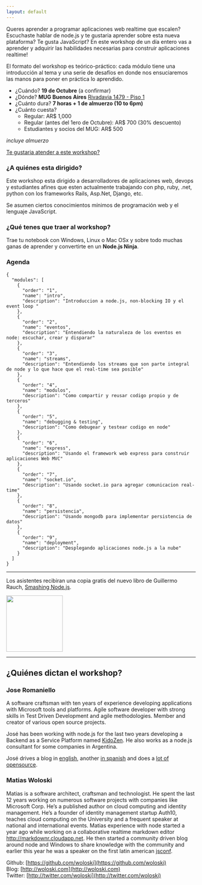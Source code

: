 ```yaml
--- 
layout: default
---
```


Queres aprender a programar aplicaciones web realtime que escalen? Escuchaste hablar de node.js y te gustaria aprender sobre esta nueva plataforma? Te gusta JavaScript? En este workshop de un día entero vas a aprender y adquirir las habilidades necesarias para construir aplicaciones realtime!


El formato del workshop es teórico-práctico: cada módulo tiene una introducción al tema y una serie de desafíos en donde nos ensuciaremos las manos para poner en práctica lo aprendido.

* ¿Cuándo? **19 de Octubre** (a confirmar)
* ¿Dónde? **MUG Buenos Aires** [Rivadavia 1479 - Piso 1](https://maps.google.com/?ll=-34.60891,-58.387444&spn=0.002245,0.00327&t=h&z=19)
* ¿Cuánto dura? **7 horas + 1 de almuerzo (10 to 6pm)**
* ¿Cuánto cuesta?
    +  Regular: AR$ 1,000
    +  Regular (antes del 1ero de Octubre): AR$ 700 (30% descuento)
    +  Estudiantes y socios del MUG: AR$ 500

_incluye almuerzo_

<script type="text/javascript" charset="utf-8" src="http://static.polldaddy.com/p/6532206.js">
</script>

<noscript>
  <a href="http://polldaddy.com/poll/6532206/">Te gustaria atender a este workshop?</a>
</noscript>

<br />

### ¿A quiénes esta dirigido?

Este workshop esta dirigido a desarrolladores de aplicaciones web, devops y estudiantes afines que esten actualmente trabajando con php, ruby, .net, python con los frameworks Rails, Asp.Net, Django, etc.

Se asumen ciertos conocimientos mínimos de programación web y el lenguaje JavaScript.

### ¿Qué tenes que traer al workshop?

Trae tu notebook con Windows, Linux o Mac OSx y sobre todo muchas ganas de aprender y convertirte en un **Node.js Ninja**.

### Agenda


    {
      "modules": [
        {
          "order": "1",
          "name": "intro",
          "description": "Introduccion a node.js, non-blocking IO y el event loop "
        },
        {
          "order": "2",
          "name": "eventos",
          "description": "Entendiendo la naturaleza de los eventos en node: escuchar, crear y disparar"
        },
        {
          "order": "3",
          "name": "streams",
          "description": "Entendiendo los streams que son parte integral de node y lo que hace que el real-time sea posible"
        },
        {
          "order": "4",
          "name": "modulos",
          "description": "Como compartir y reusar codigo propio y de terceros"
        },
        {
          "order": "5",
          "name": "debugging & testing",
          "description": "Como debugear y testear codigo en node"
        },
        {
          "order": "6",
          "name": "express",
          "description": "Usando el framework web express para construir aplicaciones Web MVC"
        },
        {
          "order": "7",
          "name": "socket.io",
          "description": "Usando socket.io para agregar comunicacion real-time"
        },
        {
          "order": "8",
          "name": "persistencia",
          "description": "Usando mongodb para implementar persistencia de datos"
        },
        {
          "order": "9",
          "name": "deployment",
          "description": "Desplegando aplicaciones node.js a la nube"
        }
      ]
    }


---

Los asistentes recibiran una copia gratis del nuevo libro de Guillermo Rauch, [Smashing Node.js](http://smashingnode.com/). 

<a href="http://smashingnode.com/"><img src="http://markdownr.blob.core.windows.net/images/385175533.png" width="150" /></a>

---
## ¿Quiénes dictan el workshop?

### Jose Romaniello

A software craftsman with ten years of experience developing applications with Microsoft tools and platforms. Agile software developer with strong skills in Test Driven Development and agile methodologies. Member and creator of various open source projects. 

José has been working with node.js for the last two years developing a Backend as a Service Platform named [KidoZen](http://kidozen.com). He also works as a node.js consultant for some companies in Argentina.

José drives a blog in [english](http://joseoncode.com), another [in spanish](http://es.joseoncode.com) and does a [lot of opensource](https://github.com/jfromaniello).

### Matias Woloski

Matias is a software architect, craftsman and technologist. He spent the last 12 years working on numerous software projects with companies like Microsoft Corp. He’s a published author on cloud computing and identity management. He’s a founder of identity management startup Auth10, teaches cloud computing on the University and a frequent speaker at national and international events. 
Matias experience with node started a year ago while working on a collaborative realtime markdown editor http://markdownr.cloudapp.net. He then started a community driven blog around node and Windows to share knowledge with the community and earlier this year he was a speaker on the first latin american [jsconf](http://jsconf.com.ar/).

Github: [https://github.com/woloski](https://github.com/woloski)  
Blog: [http://woloski.com](http://woloski.com)  
Twitter: [http://twitter.com/woloski](http://twitter.com/woloski)  


